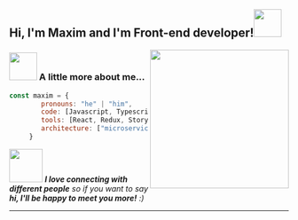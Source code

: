 <h2> Hi, I'm Maxim and I'm Front-end developer!<img src="https://media.giphy.com/media/WUlplcMpOCEmTGBtBW/giphy.gif" width="50"></h2>
<img align='right' src="https://raw.githubusercontent.com/abhisheknaiidu/abhisheknaiidu/master/code.gif" width="250">
</em></p>

 ### <img src="https://media.giphy.com/media/VgCDAzcKvsR6OM0uWg/giphy.gif" width="50"> A little more about me...

 ```javascript
 const maxim = {
         pronouns: "he" | "him",
         code: [Javascript, Typescript, HTML, CSS],
         tools: [React, Redux, Storybook, Jest, Storybook, MUI, AntDesign],
         architecture: ["microservices", "design system pattern"],
      }
 ```

 <img src="https://media.giphy.com/media/LnQjpWaON8nhr21vNW/giphy.gif" width="60"> <em><b>I love connecting with different people</b> so if you want to say <b>hi, I'll be happy to meet you more!</b> :)</em>

---

